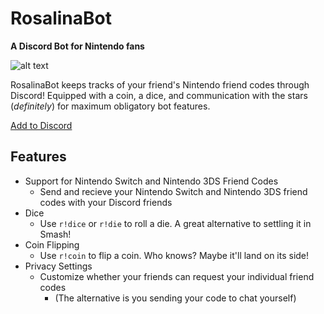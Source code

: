 # RosalinaBot
**A Discord Bot for Nintendo fans**

![alt text](https://img.shields.io/uptimerobot/status/m778918918-3e92c097147760ee39d02d36.svg "Online")

RosalinaBot keeps tracks of your friend's Nintendo friend codes through Discord! Equipped with a coin, a dice, and communication with the stars (*definitely*) for maximum obligatory bot features. 

[Add to Discord](https://discordapp.com/oauth2/authorize?client_id=322405544490958849&permissions=0&scope=bot)

## Features
* Support for Nintendo Switch and Nintendo 3DS Friend Codes
  * Send and recieve your Nintendo Switch and Nintendo 3DS friend codes with your Discord friends
* Dice
  * Use `r!dice` or `r!die` to roll a die. A great alternative to settling it in Smash!
* Coin Flipping
  * Use `r!coin` to flip a coin. Who knows? Maybe it'll land on its side!
* Privacy Settings
  * Customize whether your friends can request your individual friend codes
    * (The alternative is you sending your code to chat yourself)
